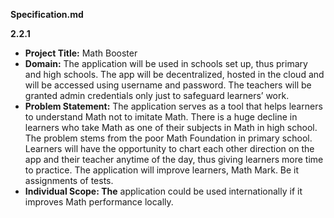 **Specification.md**

**2.2.1**

- **Project Title:** Math Booster
- **Domain:** The application will be used in schools set up, thus primary and high schools. The app will be decentralized, hosted in the cloud and will be accessed using username and password. The teachers will be granted admin credentials only just to safeguard learners’ work.
- **Problem Statement:** The application serves as a tool that helps learners to understand Math not to imitate Math. There is a huge decline in learners who take Math as one of their subjects in Math in high school. The problem stems from the poor Math Foundation in primary school. Learners will have the opportunity to chart each other direction on the app and their teacher anytime of the day, thus giving learners more time to practice. The application will improve learners, Math Mark. Be it assignments of tests.
- **Individual Scope: The** application could be used internationally if it improves Math performance locally.
